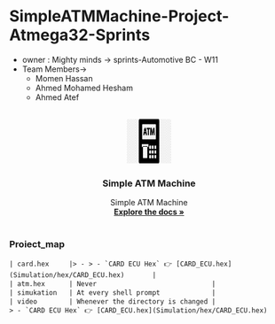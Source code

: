 # SimpleATMMachine-Project-Atmega32-Sprints
- owner : Mighty minds -> sprints-Automotive BC - W11
- Team Members->
    - Momen Hassan 
    - Ahmed Mohamed Hesham
    - Ahmed Atef
     <!-- PROJECT LOGO -->
<br />
<div align="center">
  <a href="https://github.com/github_username/repo_name">
    <img src="logo.png" alt="Logo" width="80" height="80">
  </a>

<h3 align="center">Simple ATM Machine</h3>

  <p align="center">
    Simple ATM Machine
    <br />
    <a href="https://github.com/TheGreatEtsh/SimpleATMMachine-Project-Atmega32-Sprints/tree/main/Documents"><strong>Explore the docs »</strong></a>
    <br />
    <br />
  </p>
</div>

### Proiect_map

    | card.hex     |> - > - `CARD ECU Hex` 👉 [CARD_ECU.hex](Simulation/hex/CARD_ECU.hex)       |
    | atm.hex      | Never                             |
    | simukation   | At every shell prompt             |
    | video        | Whenever the directory is changed |
    > - `CARD ECU Hex` 👉 [CARD_ECU.hex](Simulation/hex/CARD_ECU.hex)

